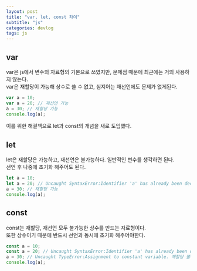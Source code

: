 ```yaml
---
layout: post
title: "var, let, const 차이"
subtitle: "js"
categories: devlog
tags: js
---
```

## var
var은 js에서 변수의 자료형의 기본으로 쓰였지만, 문제점 때문에 최근에는 거의 사용하지 않는다.   
var은 재할당이 가능해 상수로 쓸 수 없고, 심지어는 재선언에도 문제가 없게된다.

```js
var a = 10;
var a = 20; // 재선언 가능
a = 30; // 재할당 가능
console.log(a);
```

이를 위한 해결책으로 let과 const의 개념을 새로 도입했다.

## let
let은 재할당은 가능하고, 재선언은 불가능하다. 일반적인 변수를 생각하면 된다.   
선언 후 나중에 초기화 해주어도 된다.

```js
let a = 10;
let a = 20; // Uncaught SyntaxError:Identifier 'a' has already been declared. 재선언 불가능
a = 30; // 재할당 가능
console.log(a);
```

## const
const는 재할당, 재선언 모두 불가능한 상수를 만드는 자료형이다.   
또한 상수이기 때문에 반드시 선언과 동시에 초기화 해주어야한다.

```js
const a = 10;
const a = 20; // Uncaught SyntaxError:Identifier 'a' has already been declared. 재선언 불가능
a = 30; // Uncaught TypeError:Assignment to constant variable. 재할당 불가능
console.log(a);
```
